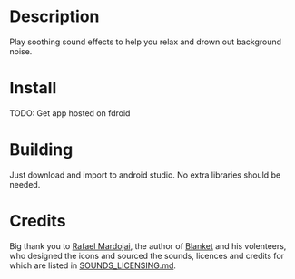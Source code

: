 # Description
Play soothing sound effects to help you relax and drown out background noise.

# Install
TODO: Get app hosted on fdroid

# Building
Just download and import to android studio. No extra libraries should be needed.

# Credits
Big thank you to [Rafael Mardojai](https://github.com/rafaelmardojai), the author of [Blanket](https://github.com/rafaelmardojai/blanket) and his volenteers, who designed the icons and sourced the sounds, licences and credits for which are listed in [SOUNDS_LICENSING.md](https://github.com/rafaelmardojai/blanket/blob/master/SOUNDS_LICENSING.md).

